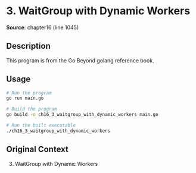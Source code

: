 # 3. WaitGroup with Dynamic Workers

**Source**: chapter16 (line 1045)

## Description

This program is from the Go Beyond golang reference book.

## Usage

```bash
# Run the program
go run main.go

# Build the program
go build -o ch16_3_waitgroup_with_dynamic_workers main.go

# Run the built executable
./ch16_3_waitgroup_with_dynamic_workers
```

## Original Context

3. WaitGroup with Dynamic Workers
